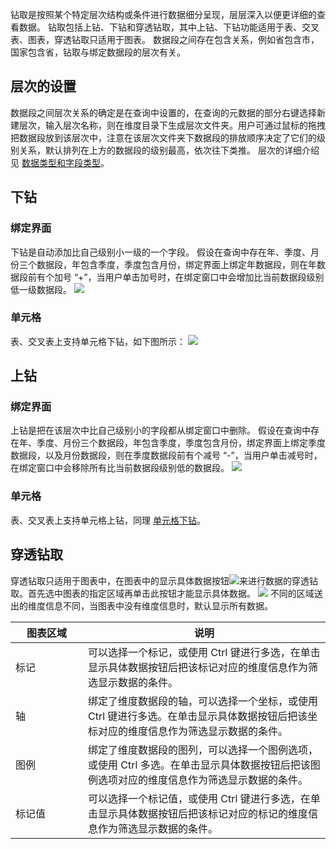 钻取是按照某个特定层次结构或条件进行数据细分呈现，层层深入以便更详细的查看数据。
钻取包括上钻、下钻和穿透钻取，其中上钻、下钻功能适用于表、交叉表、图表，穿透钻取只适用于图表。
数据段之间存在包含关系，例如省包含市，国家包含省，钻取与绑定数据段的层次有关。
## 层次的设置
数据段之间层次关系的确定是在查询中设置的，在查询的元数据的部分右键选择新建层次，输入层次名称，则在维度目录下生成层次文件夹。用户可通过鼠标的拖拽把数据段放到该层次中，注意在该层次文件夹下数据段的排放顺序决定了它们的级别关系，默认排列在上方的数据段的级别最高，依次往下类推。
层次的详细介绍见 [数据类型和字段类型](http://tce.fsphere.cn/document/product/590/10325)。
<span id="jump"></span> 
## 下钻
### 绑定界面
下钻是自动添加比自己级别小一级的一个字段。
 假设在查询中存在年、季度、月份三个数据段，年包含季度，季度包含月份，绑定界面上绑定年数据段，则在年数据段前有个加号 “+”，当用户单击加号时，在绑定窗口中会增加比当前数据段级别低一级数据段。
![](https://mc.qcloudimg.com/static/img/890a636d469112e1f4c2ced955fb2f82/image.png)
### 单元格
表、交叉表上支持单元格下钻，如下图所示：
![](https://mc.qcloudimg.com/static/img/ff868322b5d2803f4591079333bd486c/image.png)
## 上钻
### 绑定界面
上钻是把在该层次中比自己级别小的字段都从绑定窗口中删除。
假设在查询中存在年、季度、月份三个数据段，年包含季度，季度包含月份，绑定界面上绑定季度数据段，以及月份数据段，则在季度数据段前有个减号 “-”，当用户单击减号时，在绑定窗口中会移除所有比当前数据段级别低的数据段。
![](https://mc.qcloudimg.com/static/img/4015326b75fcf6859b98e90dcfb36546/image.png)
### 单元格
表、交叉表上支持单元格上钻，同理 [单元格下钻](#jump)。
## 穿透钻取
穿透钻取只适用于图表中，在图表中的显示具体数据按钮<img src="//mc.qcloudimg.com/static/img/b43db393c3dbd871c86824b90a73a7b2/image.png" style="margin:0;">来进行数据的穿透钻取。首先选中图表的指定区域再单击此按钮才能显示具体数据。
![](https://mc.qcloudimg.com/static/img/2ae9cbe84ce0b48ffb7a3ecb11e802a1/image.png)
不同的区域送出的维度信息不同，当图表中没有维度信息时，默认显示所有数据。
<style>
table th:first-of-type {
    width: 100px;
}
</style>

| 图表区域 | 说明 | 
|---------|---------|
| 标记 | 可以选择一个标记，或使用 Ctrl 键进行多选，在单击显示具体数据按钮后把该标记对应的维度信息作为筛选显示数据的条件。 | 
| 轴 | 绑定了维度数据段的轴，可以选择一个坐标，或使用 Ctrl 键进行多选。在单击显示具体数据按钮后把该坐标对应的维度信息作为筛选显示数据的条件。|
| 图例 | 绑定了维度数据段的图列，可以选择一个图例选项，或使用 Ctrl 多选。在单击显示具体数据按钮后把该图例选项对应的维度信息作为筛选显示数据的条件。|
| 标记值 | 可以选择一个标记值，或使用 Ctrl 键进行多选，在单击显示具体数据按钮后把该标记对应的标记的维度信息作为筛选显示数据的条件。|
